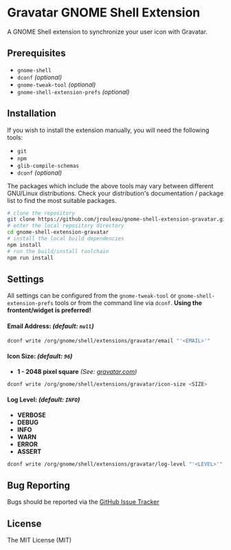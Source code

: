# Gravatar GNOME Shell Extension
A GNOME Shell extension to synchronize your user icon with Gravatar.

## Prerequisites
* `gnome-shell`
* `dconf` _(optional)_
* `gnome-tweak-tool` _(optional)_
* `gnome-shell-extension-prefs` _(optional)_

## Installation

If you wish to install the extension manually, you will need the following tools:
* `git`
* `npm`
* `glib-compile-schemas`
* `dconf` _(optional)_

The packages which include the above tools may vary between different GNU/Linux distributions. Check your distribution's documentation / package list to find the most suitable packages.

```bash
# clone the repository
git clone https://github.com/jrouleau/gnome-shell-extension-gravatar.git
# enter the local repository directory
cd gnome-shell-extension-gravatar
# install the local build dependencies
npm install
# run the build/install toolchain
npm run install
```

## Settings
All settings can be configured from the `gnome-tweak-tool` or `gnome-shell-extension-prefs` tools or from the command line via `dconf`. **Using the frontent/widget is preferred!**

#### Email Address: _(default: `null`)_
```bash
dconf write /org/gnome/shell/extensions/gravatar/email "'<EMAIL>'"
```

#### Icon Size: _(default: `96`)_
* **1 - 2048 pixel square** _(See: [gravatar.com](https://en.gravatar.com/site/implement/images/#size))_
```bash
dconf write /org/gnome/shell/extensions/gravatar/icon-size <SIZE>
```

#### Log Level: _(default: `INFO`)_
* **VERBOSE**
* **DEBUG**
* **INFO**
* **WARN**
* **ERROR**
* **ASSERT**
```bash
dconf write /org/gnome/shell/extensions/gravatar/log-level "'<LEVEL>'"
```

## Bug Reporting
Bugs should be reported via the [GitHub Issue Tracker](https://github.com/jrouleau/gnome-shell-extension-gravatar/issues)

## License
The MIT License (MIT)
